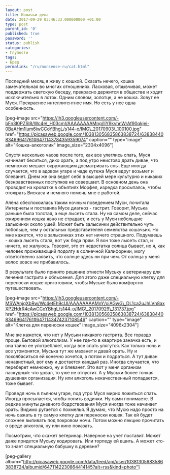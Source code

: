 ```yaml
---
layout: post
title: Кошачьи дела
date: 2017-09-29 03:46:33.000000000 +01:00
type: post
parent_id: '0'
published: true
password: ''
status: publish
categories:
- Глупости
tags:
- Бред
permalink: "/ru/nonsense-ru/cat.html"
---
```

Последний месяц я живу с кошкой. Сказать нечего, кошка замечательная во многих отношениях. Ласковая, отзывчивая, может поддержать светскую беседу, прекрасно держится в обществе и ходит исключительно в лоток. Одним словом, золотце, а не кошка. Зовут ее Муся. Прекрасное интеллигентное имя. Но есть у нее одна особенность.

[peg-image src="https://lh3.googleusercontent.com/-bFn3I0PZSl8/Wc4e\_H03cmI/AAAAAAAAMng/IiY9kvhnWrAf90qkjei-0BaAHm1Ium6iwCCoYBhgL/s144-o/IMG\_20170903\_100100.jpg" href="https://picasaweb.google.com/103813056835863838724/6383844083469641761#6471143784359359074" caption="" type="image" alt="Кошка-алкоголик" image\_size="2304x4096"]

Спустя несколько часов после того, как все улеглись спать, Муся начинает беситься, дико орать, а под утро неистово драть диван, что немножко мешает окружающим досматривать сны. Еще иногда случается, что в адовом угаре и чаде кутежа Муся вдруг возьмет и блеванет. Днем же она ведет себя в высшей мере культурно и никаких безнравственных поступков не совершает. В основном день она проводит на кроватке в объятиях Морфея, изредка просыпаясь, чтобы отожрать Вискаса и немного помочь мне с работой.

Алёна обеспокоилась таким ночным поведением Муси, почитала Интернеты и поставила Мусе диагноз - гастрит. Говорит, Муська раньше была толстая, а еще лысеть стала. Ну на самом деле, сейчас ожирением кошка явно не страдает, и есть у Муси небольшие залысинки около ушей. Может быть залысинки действительно чуть побольше, чем у остальных представителей семейства кошачьих. Но мне кажется, что в залысинках этих нет ничего страшного. Подумаешь - кошка лысеть стала, вот уж беда прям. Я вон тоже лысеть стал, и ничего, не жалуюсь. Говорят, это от недостатка солнца бывает, но я, как человек проживающий подолгу в солнечной Калифорнии, могу ответственно заявить, что солнце здесь ни при чем. От солнца у меня волос вовсе не прибавилось.

В результате было принято решение отнести Муську к ветеринару для лечения гастрита и облысения. Для этого даже специальную клетку для переноски кошке приготовили, чтобы Муське было комфортно путешествовать.

[peg-image src="https://lh3.googleusercontent.com/-MSWAnjgXbRw/Wc4etEh9cUI/AAAAAAAAMnY/oiAGwG\_DL1ca2uJhLVn8axXP2HdrR4cAwCCoYBhgL/s144-o/IMG\_20170929\_131737.jpg" href="https://picasaweb.google.com/103813056835863838724/6383844083469641761#6471143474237108546" caption="" type="image" alt="Клетка для переноски кошек" image\_size="4096x2304"]

Мне же кажется, что нет у Муськи никакого гастрита. Все гораздо проще. Бытовой алкоголизм. У нее где-то в квартире заначка есть, и она тайно ее употребляет, когда все спать улягутся. Как только ночь и все угомонятся, Муська тут же маханет и давай орать. Ну и поколбаситься ей конечно хочется, а потом и подраться. А тут диван ненавистный, вот ему и достается каждый раз. Иногда случается, что переберет немножко, ну и блеванет. Это вот у меня организм паскудный: что урвал, то уже не отпустит. А у Муськи более тонкая душевная организация. Ну или алкоголь некачественный попадается, тоже бывает.

Проведя ночь в пьяном угаре, под утро Муся мирно ложиться спать. Иногда просыпается, чтобы попить водички. Ну сами понимаете. В редкие минуты дневного бодрствования Муся иногда тоже начинает орать. Видимо ругается с похмелья. Я думаю, что Мусю надо просто на ночь сажать в ту самую клетку для переноски кошек. Так ей будет сложнее выпивать под покровом ночи. Потом можно лекцию прочитать о вреде алкоголя, ну или кино показать.

Посмотрим, что скажет ветеринар. Наверное на учет поставит. Может даже придется Муську кодировать. Или торпеду ей вшить. А может кто-то знает специальную бабушку в деревне?

[peg-gallery album="http://picasaweb.google.com/data/feed/api/user/103813056835863838724/albumid/6471142230864414145?alt=rss&kind=photo"]

